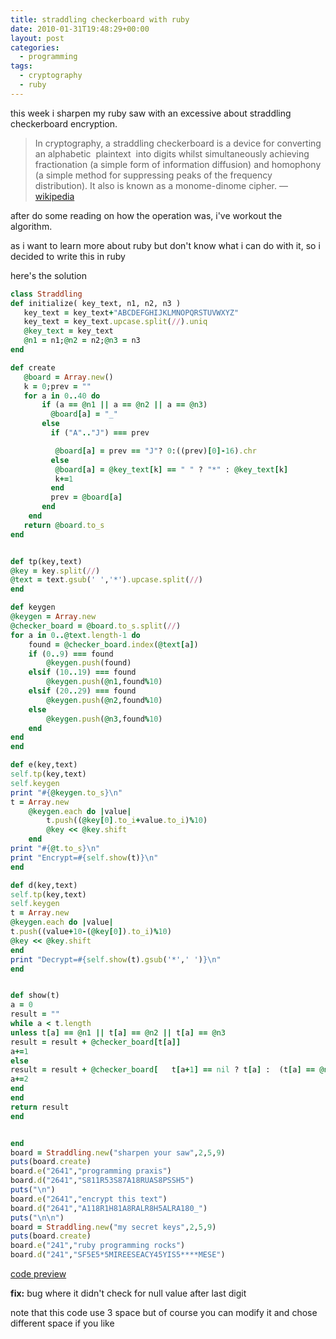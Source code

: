 ```yaml
---
title: straddling checkerboard with ruby
date: 2010-01-31T19:48:29+00:00
layout: post
categories:
  - programming
tags:
  - cryptography
  - ruby
---
```


this week i sharpen my ruby saw with an excessive about straddling checkerboard encryption.

> In cryptography, a straddling checkerboard is a device for converting an alphabetic  plaintext  into digits whilst simultaneously achieving fractionation (a simple form of information diffusion) and homophony (a simple method for suppressing peaks of the frequency distribution). It also is known as a monome-dinome cipher. — [wikipedia](http://en.wikipedia.org/wiki/Straddling_checkerboard)

after do some reading on how the operation was, i've workout the algorithm.

as i want to learn more about ruby but don't know what i can do with it, so i decided to write this in ruby

here's the solution

```ruby
class Straddling
def initialize( key_text, n1, n2, n3 )
   key_text = key_text+"ABCDEFGHIJKLMNOPQRSTUVWXYZ"
   key_text = key_text.upcase.split(//).uniq
   @key_text = key_text
   @n1 = n1;@n2 = n2;@n3 = n3
end

def create
   @board = Array.new()
   k = 0;prev = ""
   for a in 0..40 do
       if (a == @n1 || a == @n2 || a == @n3)
     	 @board[a] = "_"
       else
         if ("A".."J") === prev

          @board[a] = prev == "J"? 0:((prev)[0]-16).chr
         else
          @board[a] = @key_text[k] == " " ? "*" : @key_text[k]
          k+=1
         end
         prev = @board[a]
       end
    end
   return @board.to_s
end


def tp(key,text)
@key = key.split(//)
@text = text.gsub(' ','*').upcase.split(//)
end

def keygen
@keygen = Array.new
@checker_board = @board.to_s.split(//)
for a in 0..@text.length-1 do
	found = @checker_board.index(@text[a])
	if (0..9) === found
        @keygen.push(found)
	elsif (10..19) === found
        @keygen.push(@n1,found%10)
	elsif (20..29) === found
        @keygen.push(@n2,found%10)
	else
        @keygen.push(@n3,found%10)
	end
end
end

def e(key,text)
self.tp(key,text)
self.keygen
print "#{@keygen.to_s}\n"
t = Array.new
	@keygen.each do |value|
		t.push((@key[0].to_i+value.to_i)%10)
		@key << @key.shift
	end
print "#{@t.to_s}\n"
print "Encrypt=#{self.show(t)}\n"
end

def d(key,text)
self.tp(key,text)
self.keygen
t = Array.new
@keygen.each do |value|
t.push((value+10-(@key[0]).to_i)%10)
@key << @key.shift
end
print "Decrypt=#{self.show(t).gsub('*',' ')}\n"
end


def show(t)
a = 0
result = ""
while a < t.length
unless t[a] == @n1 || t[a] == @n2 || t[a] == @n3
result = result + @checker_board[t[a]]
a+=1
else
result = result + @checker_board[   t[a+1] == nil ? t[a] :  (t[a] == @n1 ? 1 : t[a] == @n2? 2:3)*10+t[a+1]         ]
a+=2
end
end
return result
end


end
board = Straddling.new("sharpen your saw",2,5,9)
puts(board.create)
board.e("2641","programming praxis")
board.d("2641","S811R53S87A18RUAS8PSSH5")
puts("\n")
board.e("2641","encrypt this text")
board.d("2641","A118R1H81A8RALR8H5ALRA180_")
puts("\n\n")
board = Straddling.new("my secret keys",2,5,9)
puts(board.create)
board.e("241","ruby programming rocks")
board.d("241","SF5E5*5MIREESEACY45YIS5****MESE")
```

[code preview](http://codepad.org/YxIAE8Ch)

**fix:** bug where it didn't check for null value after last digit

note that this code use 3 space but of course you can modify it and chose different space if you like
